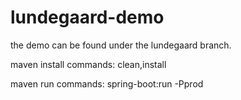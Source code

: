 # lundegaard-demo

the demo can be found under the lundegaard branch.

maven install commands:
clean,install

maven run commands:
spring-boot:run -Pprod
